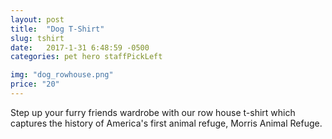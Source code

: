 ```yaml
---
layout: post
title:  "Dog T-Shirt"
slug: tshirt
date:   2017-1-31 6:48:59 -0500
categories: pet hero staffPickLeft

img: "dog_rowhouse.png"
price: "20"
---
```

Step up your furry friends wardrobe with our row house t-shirt which captures the history of America's first animal refuge, Morris Animal Refuge.
